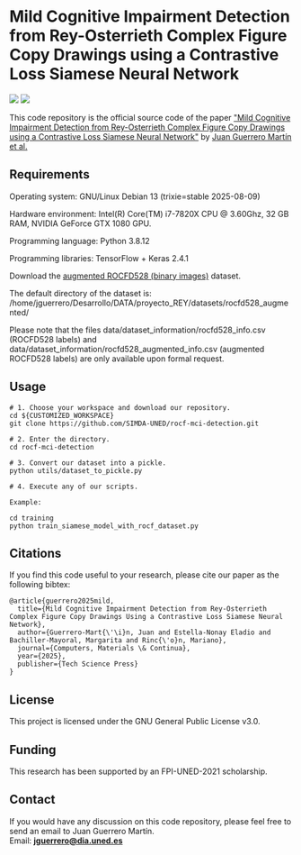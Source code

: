 # Mild Cognitive Impairment Detection from Rey-Osterrieth Complex Figure Copy Drawings using a Contrastive Loss Siamese Neural Network

![](https://img.shields.io/badge/language-Python-{green}.svg)
![](https://img.shields.io/badge/license-GNU-{yellowgreen}.svg)

This code repository is the official source code of the paper ["Mild Cognitive Impairment Detection from Rey-Osterrieth Complex Figure Copy Drawings using a Contrastive Loss Siamese Neural Network"](https://doi.org/10.32604/cmc.2025.066083) by [Juan Guerrero Martín et al.](http://www.simda.uned.es/)

## Requirements

Operating system: GNU/Linux Debian 13 (trixie=stable 2025-08-09)

Hardware environment: Intel(R) Core(TM) i7-7820X CPU @ 3.60Ghz, 32 GB RAM, NVIDIA GeForce GTX 1080 GPU.

Programming language: Python 3.8.12

Programming libraries: TensorFlow + Keras 2.4.1

Download the [augmented ROCFD528 (binary images)](https://doi.org/10.21950/MFHOO4) dataset. 

The default directory of the dataset is:
/home/jguerrero/Desarrollo/DATA/proyecto_REY/datasets/rocfd528_augmented/

Please note that the files data/dataset_information/rocfd528_info.csv (ROCFD528 labels) and data/dataset_information/rocfd528_augmented_info.csv (augmented ROCFD528 labels) are only available upon formal request.

## Usage

```
# 1. Choose your workspace and download our repository.
cd ${CUSTOMIZED_WORKSPACE}
git clone https://github.com/SIMDA-UNED/rocf-mci-detection.git

# 2. Enter the directory.
cd rocf-mci-detection

# 3. Convert our dataset into a pickle.
python utils/dataset_to_pickle.py

# 4. Execute any of our scripts.

Example:

cd training
python train_siamese_model_with_rocf_dataset.py
```

## Citations

If you find this code useful to your research, please cite our paper as the following bibtex:

```
@article{guerrero2025mild,
  title={Mild Cognitive Impairment Detection from Rey-Osterrieth Complex Figure Copy Drawings Using a Contrastive Loss Siamese Neural Network},
  author={Guerrero-Mart{\'\i}n, Juan and Estella-Nonay Eladio and Bachiller-Mayoral, Margarita and Rinc{\'o}n, Mariano},
  journal={Computers, Materials \& Continua},
  year={2025},
  publisher={Tech Science Press}
}
```

## License

This project is licensed under the GNU General Public License v3.0.

## Funding

This research has been supported by an FPI-UNED-2021 scholarship.

## Contact

If you would have any discussion on this code repository, please feel free to send an email to Juan Guerrero Martín.  
Email: **jguerrero@dia.uned.es**